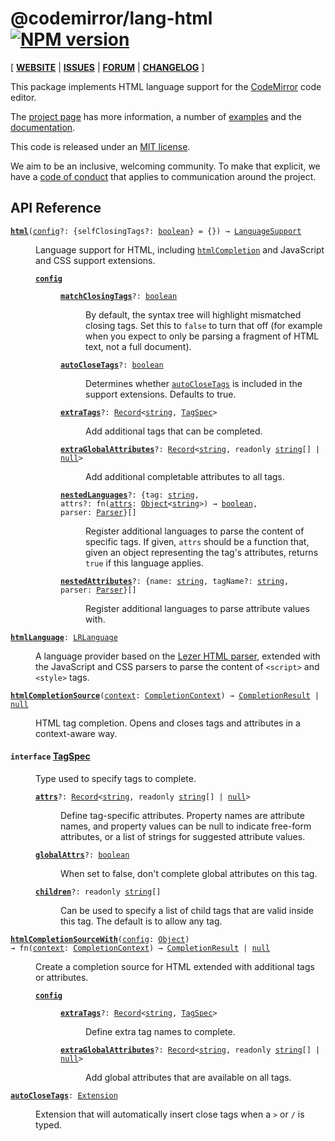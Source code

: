 <!-- NOTE: README.md is generated from src/README.md -->

# @codemirror/lang-html [![NPM version](https://img.shields.io/npm/v/@codemirror/lang-html.svg)](https://www.npmjs.org/package/@codemirror/lang-html)

[ [**WEBSITE**](https://codemirror.net/) | [**ISSUES**](https://github.com/codemirror/dev/issues) | [**FORUM**](https://discuss.codemirror.net/c/next/) | [**CHANGELOG**](https://github.com/codemirror/lang-html/blob/main/CHANGELOG.md) ]

This package implements HTML language support for the
[CodeMirror](https://codemirror.net/) code editor.

The [project page](https://codemirror.net/) has more information, a
number of [examples](https://codemirror.net/examples/) and the
[documentation](https://codemirror.net/docs/).

This code is released under an
[MIT license](https://github.com/codemirror/lang-html/tree/main/LICENSE).

We aim to be an inclusive, welcoming community. To make that explicit,
we have a [code of
conduct](http://contributor-covenant.org/version/1/1/0/) that applies
to communication around the project.

## API Reference

<dl>
<dt id="user-content-html">
  <code><strong><a href="#user-content-html">html</a></strong>(<a id="user-content-html^config" href="#user-content-html^config">config</a>&#8288;?: {selfClosingTags&#8288;?: <a href="https://developer.mozilla.org/en-US/docs/Web/JavaScript/Reference/Global_Objects/Boolean">boolean</a>} = {}) → <a href="https://codemirror.net/docs/ref#language.LanguageSupport">LanguageSupport</a></code></dt>

<dd><p>Language support for HTML, including
<a href="#user-content-htmlcompletion"><code>htmlCompletion</code></a> and JavaScript and
CSS support extensions.</p>
<dl><dt id="user-content-html^config">
  <code><strong><a href="#user-content-html^config">config</a></strong></code></dt>

<dd><dl><dt id="user-content-html^config.matchclosingtags">
  <code><strong><a href="#user-content-html^config.matchclosingtags">matchClosingTags</a></strong>&#8288;?: <a href="https://developer.mozilla.org/en-US/docs/Web/JavaScript/Reference/Global_Objects/Boolean">boolean</a></code></dt>

<dd><p>By default, the syntax tree will highlight mismatched closing
tags. Set this to <code>false</code> to turn that off (for example when you
expect to only be parsing a fragment of HTML text, not a full
document).</p>
</dd><dt id="user-content-html^config.autoclosetags">
  <code><strong><a href="#user-content-html^config.autoclosetags">autoCloseTags</a></strong>&#8288;?: <a href="https://developer.mozilla.org/en-US/docs/Web/JavaScript/Reference/Global_Objects/Boolean">boolean</a></code></dt>

<dd><p>Determines whether <a href="#user-content-autoclosetags"><code>autoCloseTags</code></a>
is included in the support extensions. Defaults to true.</p>
</dd><dt id="user-content-html^config.extratags">
  <code><strong><a href="#user-content-html^config.extratags">extraTags</a></strong>&#8288;?: <a href="https://www.typescriptlang.org/docs/handbook/utility-types.html#recordkeystype">Record</a>&lt;<a href="https://developer.mozilla.org/en-US/docs/Web/JavaScript/Reference/Global_Objects/String">string</a>, <a href="#user-content-tagspec">TagSpec</a>&gt;</code></dt>

<dd><p>Add additional tags that can be completed.</p>
</dd><dt id="user-content-html^config.extraglobalattributes">
  <code><strong><a href="#user-content-html^config.extraglobalattributes">extraGlobalAttributes</a></strong>&#8288;?: <a href="https://www.typescriptlang.org/docs/handbook/utility-types.html#recordkeystype">Record</a>&lt;<a href="https://developer.mozilla.org/en-US/docs/Web/JavaScript/Reference/Global_Objects/String">string</a>, readonly <a href="https://developer.mozilla.org/en-US/docs/Web/JavaScript/Reference/Global_Objects/String">string</a>[] | <a href="https://developer.mozilla.org/en-US/docs/Web/JavaScript/Reference/Global_Objects/null">null</a>&gt;</code></dt>

<dd><p>Add additional completable attributes to all tags.</p>
</dd><dt id="user-content-html^config.nestedlanguages">
  <code><strong><a href="#user-content-html^config.nestedlanguages">nestedLanguages</a></strong>&#8288;?: {tag: <a href="https://developer.mozilla.org/en-US/docs/Web/JavaScript/Reference/Global_Objects/String">string</a>, attrs&#8288;?: fn(<a id="user-content-html^config.nestedlanguages.attrs^attrs" href="#user-content-html^config.nestedlanguages.attrs^attrs">attrs</a>: <a href="https://developer.mozilla.org/en-US/docs/Web/JavaScript/Reference/Global_Objects/Object">Object</a>&lt;<a href="https://developer.mozilla.org/en-US/docs/Web/JavaScript/Reference/Global_Objects/String">string</a>&gt;) → <a href="https://developer.mozilla.org/en-US/docs/Web/JavaScript/Reference/Global_Objects/Boolean">boolean</a>, parser: <a href="https://lezer.codemirror.net/docs/ref/#common.Parser">Parser</a>}[]</code></dt>

<dd><p>Register additional languages to parse the content of specific
tags. If given, <code>attrs</code> should be a function that, given an
object representing the tag's attributes, returns <code>true</code> if this
language applies.</p>
</dd><dt id="user-content-html^config.nestedattributes">
  <code><strong><a href="#user-content-html^config.nestedattributes">nestedAttributes</a></strong>&#8288;?: {name: <a href="https://developer.mozilla.org/en-US/docs/Web/JavaScript/Reference/Global_Objects/String">string</a>, tagName&#8288;?: <a href="https://developer.mozilla.org/en-US/docs/Web/JavaScript/Reference/Global_Objects/String">string</a>, parser: <a href="https://lezer.codemirror.net/docs/ref/#common.Parser">Parser</a>}[]</code></dt>

<dd><p>Register additional languages to parse attribute values with.</p>
</dd></dl></dd></dl></dd>
<dt id="user-content-htmllanguage">
  <code><strong><a href="#user-content-htmllanguage">htmlLanguage</a></strong>: <a href="https://codemirror.net/docs/ref#language.LRLanguage">LRLanguage</a></code></dt>

<dd><p>A language provider based on the <a href="https://github.com/lezer-parser/html">Lezer HTML
parser</a>, extended with the
JavaScript and CSS parsers to parse the content of <code>&lt;script&gt;</code> and
<code>&lt;style&gt;</code> tags.</p>
</dd>
<dt id="user-content-htmlcompletionsource">
  <code><strong><a href="#user-content-htmlcompletionsource">htmlCompletionSource</a></strong>(<a id="user-content-htmlcompletionsource^context" href="#user-content-htmlcompletionsource^context">context</a>: <a href="https://codemirror.net/docs/ref#autocomplete.CompletionContext">CompletionContext</a>) → <a href="https://codemirror.net/docs/ref#autocomplete.CompletionResult">CompletionResult</a> | <a href="https://developer.mozilla.org/en-US/docs/Web/JavaScript/Reference/Global_Objects/null">null</a></code></dt>

<dd><p>HTML tag completion. Opens and closes tags and attributes in a
context-aware way.</p>
</dd>
<dt id="user-content-tagspec">
  <h4>
    <code>interface</code>
    <a href="#user-content-tagspec">TagSpec</a></h4>
</dt>

<dd><p>Type used to specify tags to complete.</p>
<dl><dt id="user-content-tagspec.attrs">
  <code><strong><a href="#user-content-tagspec.attrs">attrs</a></strong>&#8288;?: <a href="https://www.typescriptlang.org/docs/handbook/utility-types.html#recordkeystype">Record</a>&lt;<a href="https://developer.mozilla.org/en-US/docs/Web/JavaScript/Reference/Global_Objects/String">string</a>, readonly <a href="https://developer.mozilla.org/en-US/docs/Web/JavaScript/Reference/Global_Objects/String">string</a>[] | <a href="https://developer.mozilla.org/en-US/docs/Web/JavaScript/Reference/Global_Objects/null">null</a>&gt;</code></dt>

<dd><p>Define tag-specific attributes. Property names are attribute
names, and property values can be null to indicate free-form
attributes, or a list of strings for suggested attribute values.</p>
</dd><dt id="user-content-tagspec.globalattrs">
  <code><strong><a href="#user-content-tagspec.globalattrs">globalAttrs</a></strong>&#8288;?: <a href="https://developer.mozilla.org/en-US/docs/Web/JavaScript/Reference/Global_Objects/Boolean">boolean</a></code></dt>

<dd><p>When set to false, don't complete global attributes on this tag.</p>
</dd><dt id="user-content-tagspec.children">
  <code><strong><a href="#user-content-tagspec.children">children</a></strong>&#8288;?: readonly <a href="https://developer.mozilla.org/en-US/docs/Web/JavaScript/Reference/Global_Objects/String">string</a>[]</code></dt>

<dd><p>Can be used to specify a list of child tags that are valid
inside this tag. The default is to allow any tag.</p>
</dd></dl>

</dd>
<dt id="user-content-htmlcompletionsourcewith">
  <code><strong><a href="#user-content-htmlcompletionsourcewith">htmlCompletionSourceWith</a></strong>(<a id="user-content-htmlcompletionsourcewith^config" href="#user-content-htmlcompletionsourcewith^config">config</a>: <a href="https://developer.mozilla.org/en-US/docs/Web/JavaScript/Reference/Global_Objects/Object">Object</a>) → fn(<a id="user-content-htmlcompletionsourcewith^returns^context" href="#user-content-htmlcompletionsourcewith^returns^context">context</a>: <a href="https://codemirror.net/docs/ref#autocomplete.CompletionContext">CompletionContext</a>) → <a href="https://codemirror.net/docs/ref#autocomplete.CompletionResult">CompletionResult</a> | <a href="https://developer.mozilla.org/en-US/docs/Web/JavaScript/Reference/Global_Objects/null">null</a></code></dt>

<dd><p>Create a completion source for HTML extended with additional tags
or attributes.</p>
<dl><dt id="user-content-htmlcompletionsourcewith^config">
  <code><strong><a href="#user-content-htmlcompletionsourcewith^config">config</a></strong></code></dt>

<dd><dl><dt id="user-content-htmlcompletionsourcewith^config.extratags">
  <code><strong><a href="#user-content-htmlcompletionsourcewith^config.extratags">extraTags</a></strong>&#8288;?: <a href="https://www.typescriptlang.org/docs/handbook/utility-types.html#recordkeystype">Record</a>&lt;<a href="https://developer.mozilla.org/en-US/docs/Web/JavaScript/Reference/Global_Objects/String">string</a>, <a href="#user-content-tagspec">TagSpec</a>&gt;</code></dt>

<dd><p>Define extra tag names to complete.</p>
</dd><dt id="user-content-htmlcompletionsourcewith^config.extraglobalattributes">
  <code><strong><a href="#user-content-htmlcompletionsourcewith^config.extraglobalattributes">extraGlobalAttributes</a></strong>&#8288;?: <a href="https://www.typescriptlang.org/docs/handbook/utility-types.html#recordkeystype">Record</a>&lt;<a href="https://developer.mozilla.org/en-US/docs/Web/JavaScript/Reference/Global_Objects/String">string</a>, readonly <a href="https://developer.mozilla.org/en-US/docs/Web/JavaScript/Reference/Global_Objects/String">string</a>[] | <a href="https://developer.mozilla.org/en-US/docs/Web/JavaScript/Reference/Global_Objects/null">null</a>&gt;</code></dt>

<dd><p>Add global attributes that are available on all tags.</p>
</dd></dl></dd></dl></dd>
<dt id="user-content-autoclosetags">
  <code><strong><a href="#user-content-autoclosetags">autoCloseTags</a></strong>: <a href="https://codemirror.net/docs/ref#state.Extension">Extension</a></code></dt>

<dd><p>Extension that will automatically insert close tags when a <code>&gt;</code> or
<code>/</code> is typed.</p>
</dd>
</dl>
